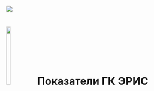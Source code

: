 [<img src="https://img.shields.io/badge/Telegram-%40EriskipCompanyIndicatorsBot-blue?logo=telegram">](https://t.me/EriskipCompanyIndicatorsBot)


# <img src="http://eriskip.com/images/logo-black.svg"  width="15%" height="20%"> Показатели ГК ЭРИС
